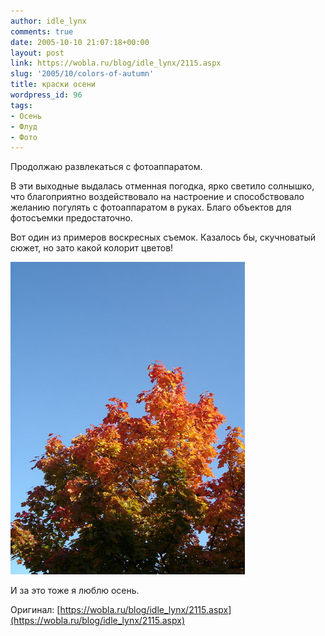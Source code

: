 ```yaml
---
author: idle_lynx
comments: true
date: 2005-10-10 21:07:18+00:00
layout: post
link: https://wobla.ru/blog/idle_lynx/2115.aspx
slug: '2005/10/colors-of-autumn'
title: краски осени
wordpress_id: 96
tags:
- Осень
- Флуд
- Фото
---
```


Продолжаю развлекаться с фотоаппаратом.

В эти выходные выдалась отменная погодка, ярко светило солнышко, что благоприятно воздействовало на настроение и способствовало желанию погулять с фотоаппаратом в руках. Благо объектов для фотосъемки предостаточно.

Вот один из примеров воскресных съемок. Казалось бы, скучноватый сюжет, но зато какой колорит цветов!

![Autumn](images/2007/05/dce3474b-2dd1-4077-9bc4-a072379507a8.JPG)

И за это тоже я люблю осень.

Оригинал: [https://wobla.ru/blog/idle_lynx/2115.aspx](https://wobla.ru/blog/idle_lynx/2115.aspx)
